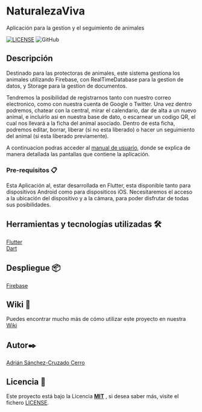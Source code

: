 # NaturalezaViva

Aplicación para la gestion y el seguimiento de animales

[![LICENSE](https://img.shields.io/badge/Lisence-MIT-green)](https://github.com/AdrianSCC/NaturalezaViva/blob/main/LICENSE.md)
![GitHub](https://img.shields.io/github/last-commit/AdrianSCC/NaturalezaViva)

## Descripción

Destinado para las protectoras de animales, este sistema gestiona los animales utilizando Firebase, con RealTimeDatabase para la gestion de datos, y Storage para la gestion de documentos.

Tendremos la posibilidad de registrarnos tanto con nuestro correo electronico, como con nuestra cuenta de Google o Twitter.
Una vez dentro podremos, chatear con la central, mirar el calendario, dar de alta a un nuevo animal, e incluirlo asi en nuestra base de dato, o escarnear un codigo QR, el cual nos llevará a la ficha del animal asociado. Dentro de esta ficha, podremos editar, borrar, liberar (si no esta liberado) o hacer un seguimiento del animal (si esta liberado previamente).

A continuacion podras acceder al [manual de usuario](https://adrianscc.github.io/NaturalezaViva/), donde se explica de manera detallada las pantallas que contiene la aplicación.


### Pre-requisitos 📋

Esta Aplicación al, estar desarrollada en Flutter, esta disponible tanto para dispositivos Android como para dispositicos iOS.
Necesitaremos el acceso a la ubicación del dispositivo y a la cámara, para poder disfrutar de todas sus posibilidades.

## Herramientas y tecnologías utilizadas 🛠️

[Flutter](https://flutter.dev/)
<br />
[Dart](https://dart.dev/)
<br />

## Despliegue 📦

[Firebase](https://firebase.google.com/)
<br />

## Wiki 📖

Puedes encontrar mucho más de cómo utilizar este proyecto en nuestra [Wiki](https://github.com/AdrianSCC/NaturalezaViva/wiki)


## Autor✒️
[Adrián Sánchez-Cruzado Cerro](https://github.com/AdrianSCC) 

## Licencia 📄

Este proyecto está bajo la Licencia [**MIT**](https://github.com/AdrianSCC/NaturalezaViva/blob/main/LICENSE.md) , si desea saber más, visite el fichero [LICENSE](https://github.com/AdrianSCC/NaturalezaViva/blob/main/LICENSE.md).

